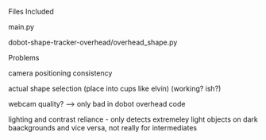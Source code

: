 Files Included

main.py

dobot-shape-tracker-overhead/overhead_shape.py

Problems

camera positioning consistency

actual shape selection (place into cups like elvin) (working? ish?)

webcam quality? —> only bad in dobot overhead code

lighting and contrast reliance - only detects extremeley light objects on dark baackgrounds and vice versa, not really for intermediates